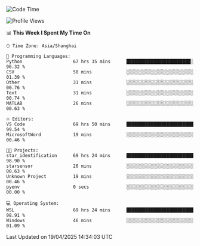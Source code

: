 <!--START_SECTION:waka-->
![Code Time](http://img.shields.io/badge/Code%20Time-2%2C673%20hrs%209%20mins-blue)

![Profile Views](http://img.shields.io/badge/Profile%20Views-0-blue)

📊 **This Week I Spent My Time On** 

```text
🕑︎ Time Zone: Asia/Shanghai

💬 Programming Languages: 
Python                   67 hrs 35 mins      ████████████████████████░   96.32 % 
CSV                      58 mins             ░░░░░░░░░░░░░░░░░░░░░░░░░   01.39 % 
Other                    31 mins             ░░░░░░░░░░░░░░░░░░░░░░░░░   00.76 % 
Text                     31 mins             ░░░░░░░░░░░░░░░░░░░░░░░░░   00.74 % 
MATLAB                   26 mins             ░░░░░░░░░░░░░░░░░░░░░░░░░   00.63 % 

🔥 Editors: 
VS Code                  69 hrs 50 mins      █████████████████████████   99.54 % 
MicrosoftWord            19 mins             ░░░░░░░░░░░░░░░░░░░░░░░░░   00.46 % 

🐱‍💻 Projects: 
star_identification      69 hrs 24 mins      █████████████████████████   98.90 % 
starsensor               26 mins             ░░░░░░░░░░░░░░░░░░░░░░░░░   00.63 % 
Unknown Project          19 mins             ░░░░░░░░░░░░░░░░░░░░░░░░░   00.46 % 
pyenv                    0 secs              ░░░░░░░░░░░░░░░░░░░░░░░░░   00.00 % 

💻 Operating System: 
WSL                      69 hrs 24 mins      █████████████████████████   98.91 % 
Windows                  46 mins             ░░░░░░░░░░░░░░░░░░░░░░░░░   01.09 % 
```


 Last Updated on 19/04/2025 14:34:03 UTC
<!--END_SECTION:waka-->